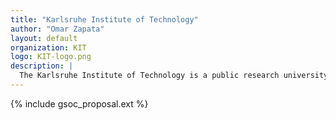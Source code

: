 ```yaml
---
title: "Karlsruhe Institute of Technology"
author: "Omar Zapata"
layout: default
organization: KIT
logo: KIT-logo.png
description: |
  The Karlsruhe Institute of Technology is a public research university and one of the largest research and education institutions in Germany.
---
```


{% include gsoc_proposal.ext %}
